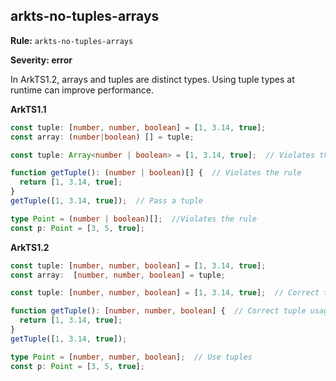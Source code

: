 ## arkts-no-tuples-arrays

**Rule:** `arkts-no-tuples-arrays`

**Severity: error**

In ArkTS1.2, arrays and tuples are distinct types. Using tuple types at runtime can improve performance.

**ArkTS1.1**

```typescript
const tuple: [number, number, boolean] = [1, 3.14, true];
const array: (number|boolean) [] = tuple;

const tuple: Array<number | boolean> = [1, 3.14, true];  // Violates the rule

function getTuple(): (number | boolean)[] {  // Violates the rule
  return [1, 3.14, true];
}
getTuple([1, 3.14, true]);  // Pass a tuple

type Point = (number | boolean)[];  //Violates the rule
const p: Point = [3, 5, true];
```

**ArkTS1.2**

```typescript
const tuple: [number, number, boolean] = [1, 3.14, true];
const array:  [number, number, boolean] = tuple;

const tuple: [number, number, boolean] = [1, 3.14, true];  // Correct tuple usage

function getTuple(): [number, number, boolean] {  // Correct tuple usage
  return [1, 3.14, true];
}
getTuple([1, 3.14, true]);

type Point = [number, number, boolean];  // Use tuples
const p: Point = [3, 5, true];
```